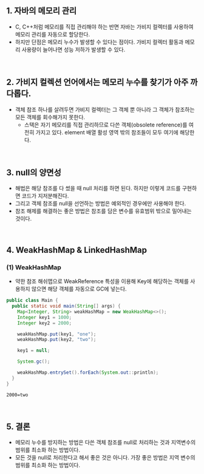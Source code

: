 ## 1. 자바의 메모리 관리

- C, C++처럼 메모리를 직접 관리해야 하는 반면 자바는 가비지 컬렉터를 사용하여 메모리 관리를
자동으로 할당한다.
- 하지만 단점은 메모리 누수가 발생할 수 있다는 점이다. 가비지 컬렉터 활동과 메모리 사용량이 늘어나면 성능 저하가 발생할 수 있다.

<br>

## 2. 가비지 컬렉션 언어에서는 메모리 누수를 찾기가 아주 까다롭다.

- 객체 참조 하나를 살려두면 가비지 컬렉터는 그 객체 뿐 아니라 그 객체가 참조하는 모든 객체를 회수해가지 못한다.
  - 스택은 자기 메모리를 직접 관리하므로 다쓴 객체(obsolete reference)를 여전히 가지고 있다. element 배열 활성 영역 밖의 참조들이 모두 여기에 해당한다.

<br>

## 3. null의 양면성

- 해법은 해당 참조를 다 썼을 때 null 처리를 하면 된다. 하지만 이렇게 코드를 구현하면 코드가 지저분해진다.
- 그리고 객체 참조를 null을 선언하는 방법은 예외적인 경우에만 사용해야 한다.
- 참조 해제를 해결하는 좋은 방법은 참조를 담은 변수를 유효범위 밖으로 밀어내는 것이다.

<br>

## 4. WeakHashMap & LinkedHashMap

### (1) WeakHashMap
- 약한 참조 해쉬맵으로 WeakReference 특성을 이용해 Key에 해당하는 객체를 사용하지 않으면 해당 객체를 자동으로 GC에 넣는다.
```java
public class Main {
  public static void main(String[] args) {
    Map<Integer, String> weakHashMap = new WeakHashMap<>();
    Integer key1 = 1000;
    Integer key2 = 2000;

    weakHashMap.put(key1, "one");
    weakHashMap.put(key2, "two");

    key1 = null;

    System.gc();

    weakHashMap.entrySet().forEach(System.out::println);
  }
}
```
```
2000=two
```
<br>

## 5. 결론
- 메모리 누수를 방지하는 방법은 다쓴 객체 참조를 null로 처리하는 것과 지역변수의 범위를 최소화 하는 방법이다.
- 모든 것을 null로 처리한다고 해서 좋은 것은 아니다. 가장 좋은 방법은 지역 변수의 범위를 최소화 하는 방법이다.